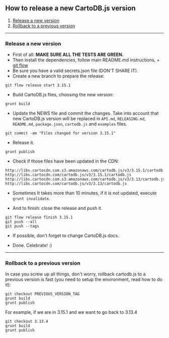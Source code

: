 ## How to release a new CartoDB.js version

1. [Release a new version](#release-a-new-version)
2. [Rollback to a previous version](#rollback-to-a-previous-version)

---

### Release a new version

- First of all: **MAKE SURE ALL THE TESTS ARE GREEN.**
- Then install the dependencies, follow main README.md instructions, + [git flow](https://github.com/nvie/gitflow/wiki/Installation)
- Be sure you have a valid secrets.json file (DON'T SHARE IT).
- Create a new branch to prepare the release:

```
git flow release start 3.15.1
```

- Build CartoDB.js files, choosing the new version:

```
grunt build
```

- Update the NEWS file and commit the changes. Take into account that new CartoDB.js version will be replaced in ```API.md```, ```RELEASING.md```, ```README.md```, ```package.json```, ```cartodb.js``` and ```examples``` files.

```
git commit -am "Files changed for version 3.15.1"
```

- Release it.

```
grunt publish
```

- Check if those files have been updated in the CDN:
```
http://libs.cartocdn.com.s3.amazonaws.com/cartodb.js/v3/3.15.1/cartodb.js
http://libs.cartocdn.com/cartodb.js/v3/3.15.1/cartodb.js
http://libs.cartocdn.com.s3.amazonaws.com/cartodb.js/v3/3.13/cartodb.js
http://libs.cartocdn.com/cartodb.js/v3/3.13/cartodb.js
```
- Sometimes It takes more than 10 minutes, if it is not updated, execute ```grunt invalidate```.

- And to finish: close the release and push it.

```
git flow release finish 3.15.1
git push --all
git push --tags
```

- If possible, don't forget to change CartoDB.js docs.

- Done. Celebrate! :)

---



### Rollback to a previous version

In case you screw up all things, don't worry, rollback cartodb.js to a previous version is fast (you need to setup the environment, read how to do it):

```
git checkout PREVIOUS_VERSION_TAG
grunt build
grunt publish
```

For example, if we are in 3.15.1 and we want to go back to 3.13.4

```
git checkout 3.13.4
grunt build
grunt publish
```
